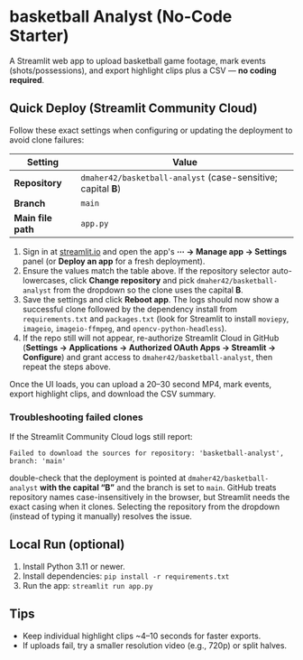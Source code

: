# basketball Analyst (No-Code Starter)

A Streamlit web app to upload basketball game footage, mark events (shots/possessions), and export highlight clips plus a CSV — **no coding required**.

## Quick Deploy (Streamlit Community Cloud)
Follow these exact settings when configuring or updating the deployment to avoid clone failures:

| Setting | Value |
| --- | --- |
| **Repository** | `dmaher42/basketball-analyst` (case-sensitive; capital **B**) |
| **Branch** | `main` |
| **Main file path** | `app.py` |

1. Sign in at [streamlit.io](https://streamlit.io) and open the app's **⋯ → Manage app → Settings** panel (or **Deploy an app** for a fresh deployment).
2. Ensure the values match the table above. If the repository selector auto-lowercases, click **Change repository** and pick `dmaher42/basketball-analyst` from the dropdown so the clone uses the capital **B**.
3. Save the settings and click **Reboot app**. The logs should now show a successful clone followed by the dependency install from `requirements.txt` and `packages.txt` (look for Streamlit to install `moviepy`, `imageio`, `imageio-ffmpeg`, and `opencv-python-headless`).
4. If the repo still will not appear, re-authorize Streamlit Cloud in GitHub (**Settings → Applications → Authorized OAuth Apps → Streamlit → Configure**) and grant access to `dmaher42/basketball-analyst`, then repeat the steps above.

Once the UI loads, you can upload a 20–30 second MP4, mark events, export highlight clips, and download the CSV summary.

### Troubleshooting failed clones

If the Streamlit Community Cloud logs still report:

```
Failed to download the sources for repository: 'basketball-analyst', branch: 'main'
```

double-check that the deployment is pointed at `dmaher42/basketball-analyst` **with the capital “B”** and the branch is set to `main`. GitHub treats repository names case-insensitively in the browser, but Streamlit needs the exact casing when it clones. Selecting the repository from the dropdown (instead of typing it manually) resolves the issue.

## Local Run (optional)
1. Install Python 3.11 or newer.
2. Install dependencies: `pip install -r requirements.txt`
3. Run the app: `streamlit run app.py`

## Tips
- Keep individual highlight clips ~4–10 seconds for faster exports.
- If uploads fail, try a smaller resolution video (e.g., 720p) or split halves.

